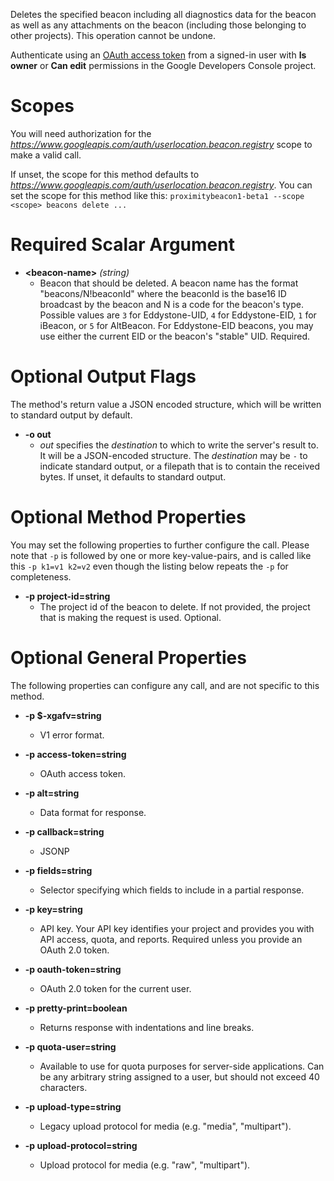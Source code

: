 Deletes the specified beacon including all diagnostics data for the beacon
as well as any attachments on the beacon (including those belonging to
other projects). This operation cannot be undone.

Authenticate using an [OAuth access token](https://developers.google.com/identity/protocols/OAuth2)
from a signed-in user with **Is owner** or **Can edit** permissions in the
Google Developers Console project.
# Scopes

You will need authorization for the *https://www.googleapis.com/auth/userlocation.beacon.registry* scope to make a valid call.

If unset, the scope for this method defaults to *https://www.googleapis.com/auth/userlocation.beacon.registry*.
You can set the scope for this method like this: `proximitybeacon1-beta1 --scope <scope> beacons delete ...`
# Required Scalar Argument
* **&lt;beacon-name&gt;** *(string)*
    - Beacon that should be deleted. A beacon name has the format
        &#34;beacons/N!beaconId&#34; where the beaconId is the base16 ID broadcast by
        the beacon and N is a code for the beacon&#39;s type. Possible values are
        `3` for Eddystone-UID, `4` for Eddystone-EID, `1` for iBeacon, or `5`
        for AltBeacon. For Eddystone-EID beacons, you may use either the
        current EID or the beacon&#39;s &#34;stable&#34; UID.
        Required.

# Optional Output Flags

The method's return value a JSON encoded structure, which will be written to standard output by default.

* **-o out**
    - *out* specifies the *destination* to which to write the server's result to.
      It will be a JSON-encoded structure.
      The *destination* may be `-` to indicate standard output, or a filepath that is to contain the received bytes.
      If unset, it defaults to standard output.
# Optional Method Properties

You may set the following properties to further configure the call. Please note that `-p` is followed by one 
or more key-value-pairs, and is called like this `-p k1=v1 k2=v2` even though the listing below repeats the
`-p` for completeness.

* **-p project-id=string**
    - The project id of the beacon to delete. If not provided, the project
        that is making the request is used.
        Optional.

# Optional General Properties

The following properties can configure any call, and are not specific to this method.

* **-p $-xgafv=string**
    - V1 error format.

* **-p access-token=string**
    - OAuth access token.

* **-p alt=string**
    - Data format for response.

* **-p callback=string**
    - JSONP

* **-p fields=string**
    - Selector specifying which fields to include in a partial response.

* **-p key=string**
    - API key. Your API key identifies your project and provides you with API access, quota, and reports. Required unless you provide an OAuth 2.0 token.

* **-p oauth-token=string**
    - OAuth 2.0 token for the current user.

* **-p pretty-print=boolean**
    - Returns response with indentations and line breaks.

* **-p quota-user=string**
    - Available to use for quota purposes for server-side applications. Can be any arbitrary string assigned to a user, but should not exceed 40 characters.

* **-p upload-type=string**
    - Legacy upload protocol for media (e.g. &#34;media&#34;, &#34;multipart&#34;).

* **-p upload-protocol=string**
    - Upload protocol for media (e.g. &#34;raw&#34;, &#34;multipart&#34;).

